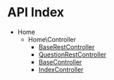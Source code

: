 API Index
=========

* Home
    * Home\Controller
        * [BaseRestController](Home-Controller-BaseRestController.md)
        * [QuestionRestController](Home-Controller-QuestionRestController.md)
        * [BaseController](Home-Controller-BaseController.md)
        * [IndexController](Home-Controller-IndexController.md)

